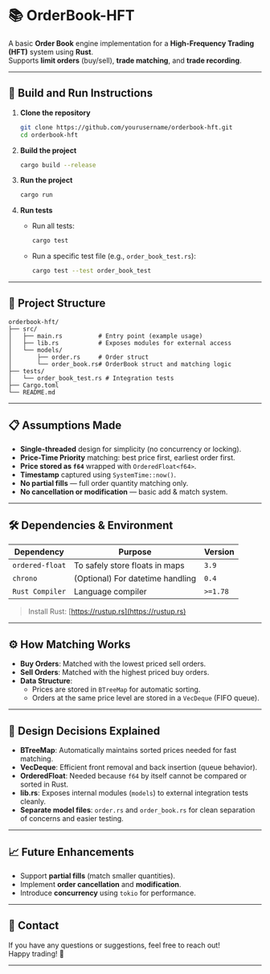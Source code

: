 # 📚 OrderBook-HFT

A basic **Order Book** engine implementation for a **High-Frequency Trading (HFT)** system using **Rust**.  
Supports **limit orders** (buy/sell), **trade matching**, and **trade recording**.

---

## 🚀 Build and Run Instructions

1. **Clone the repository**
   ```bash
   git clone https://github.com/yourusername/orderbook-hft.git
   cd orderbook-hft
   ```

2. **Build the project**
   ```bash
   cargo build --release
   ```

3. **Run the project**
   ```bash
   cargo run
   ```

4. **Run tests**
   - Run all tests:
     ```bash
     cargo test
     ```
   - Run a specific test file (e.g., `order_book_test.rs`):
     ```bash
     cargo test --test order_book_test
     ```

---

## 📂 Project Structure

```text
orderbook-hft/
├── src/
│   ├── main.rs          # Entry point (example usage)
│   ├── lib.rs           # Exposes modules for external access
│   └── models/
│       ├── order.rs     # Order struct
│       └── order_book.rs# OrderBook struct and matching logic
├── tests/
│   └── order_book_test.rs # Integration tests
├── Cargo.toml
└── README.md
```

---

## 📋 Assumptions Made

- **Single-threaded** design for simplicity (no concurrency or locking).
- **Price-Time Priority** matching: best price first, earliest order first.
- **Price stored as `f64`** wrapped with `OrderedFloat<f64>`.
- **Timestamp** captured using `SystemTime::now()`.
- **No partial fills** — full order quantity matching only.
- **No cancellation or modification** — basic add & match system.

---

## 🛠 Dependencies & Environment

| Dependency      | Purpose                          | Version |
|-----------------|----------------------------------|---------|
| `ordered-float` | To safely store floats in maps   | `3.9`   |
| `chrono`        | (Optional) For datetime handling | `0.4`   |
| `Rust Compiler` | Language compiler                | `>=1.78`|

> Install Rust: [https://rustup.rs](https://rustup.rs)

---

## ⚙️ How Matching Works

- **Buy Orders**: Matched with the lowest priced sell orders.
- **Sell Orders**: Matched with the highest priced buy orders.
- **Data Structure**:
  - Prices are stored in `BTreeMap` for automatic sorting.
  - Orders at the same price level are stored in a `VecDeque` (FIFO queue).

---

## 📌 Design Decisions Explained

- **BTreeMap**: Automatically maintains sorted prices needed for fast matching.
- **VecDeque**: Efficient front removal and back insertion (queue behavior).
- **OrderedFloat**: Needed because `f64` by itself cannot be compared or sorted in Rust.
- **lib.rs**: Exposes internal modules (`models`) to external integration tests cleanly.
- **Separate model files**: `order.rs` and `order_book.rs` for clean separation of concerns and easier testing.

---

## 📈 Future Enhancements

- Support **partial fills** (match smaller quantities).
- Implement **order cancellation** and **modification**.
- Introduce **concurrency** using `tokio` for performance.


---


## 📣 Contact

If you have any questions or suggestions, feel free to reach out!  
Happy trading! 🚀

---

